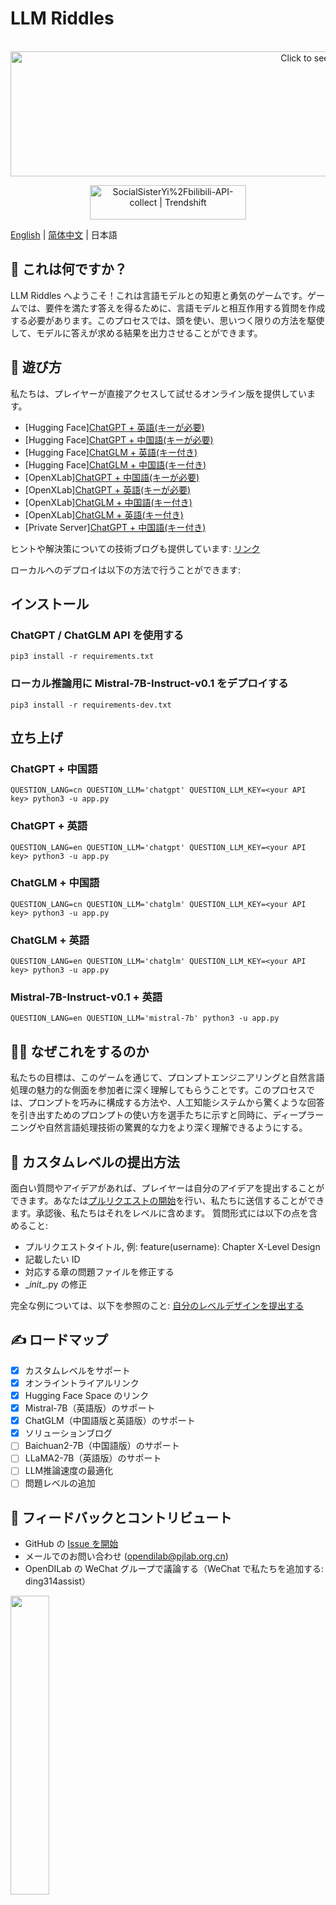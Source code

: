 # LLM Riddles

<div align="center">
	<br>
	<a href="https://github.com/opendilab/LLMRiddles/blob/main/llmriddles/assets/banner.svg">
		<img src="https://github.com/opendilab/LLMRiddles/blob/main/llmriddles/assets/banner.svg" width="1000" height="200" alt="Click to see the source">
	</a>
	<br>
</div>
</p>
<p align="center" class="trendshift">
  <a href="https://trendshift.io/repositories/4774" target="_blank">
    <img src="https://trendshift.io/api/badge/repositories/4774" alt="SocialSisterYi%2Fbilibili-API-collect | Trendshift" style="width: 250px; height: 55px;" width="250" height="55"/>
  </a>
</p>

[English](https://github.com/opendilab/LLMRiddles/blob/main/README.md) | [简体中文](https://github.com/opendilab/LLMRiddles/blob/main/README_zh.md) | 日本語

## :thinking: これは何ですか？
LLM Riddles へようこそ！これは言語モデルとの知恵と勇気のゲームです。ゲームでは、要件を満たす答えを得るために、言語モデルと相互作用する質問を作成する必要があります。このプロセスでは、頭を使い、思いつく限りの方法を駆使して、モデルに答えが求める結果を出力させることができます。

## :space_invader: 遊び方
私たちは、プレイヤーが直接アクセスして試せるオンライン版を提供しています。
- [Hugging Face][ChatGPT + 英語(キーが必要)](https://huggingface.co/spaces/OpenDILabCommunity/LLMRiddlesChatGPTEN)
- [Hugging Face][ChatGPT + 中国語(キーが必要)](https://huggingface.co/spaces/OpenDILabCommunity/LLMRiddlesChatGPTCN)
- [Hugging Face][ChatGLM + 英語(キー付き)](https://huggingface.co/spaces/OpenDILabCommunity/LLMRiddlesChatGLMEN)
- [Hugging Face][ChatGLM + 中国語(キー付き)](https://huggingface.co/spaces/OpenDILabCommunity/LLMRiddlesChatGLMCN)
- [OpenXLab][ChatGPT + 中国語(キーが必要)](https://openxlab.org.cn/apps/detail/OpenDILab/LLMRiddlesChatGPTCN)
- [OpenXLab][ChatGPT + 英語(キーが必要)](https://openxlab.org.cn/apps/detail/OpenDILab/LLMRiddlesChatGPTEN)
- [OpenXLab][ChatGLM + 中国語(キー付き)](https://openxlab.org.cn/apps/detail/OpenDILab/LLMRiddlesChatGLMCN)
- [OpenXLab][ChatGLM + 英語(キー付き)](https://openxlab.org.cn/apps/detail/OpenDILab/LLMRiddlesChatGLMEN)
- [Private Server][ChatGPT + 中国語(キー付き)](http://llmriddles.opendilab.net/)

ヒントや解決策についての技術ブログも提供しています: [リンク](https://zhuanlan.zhihu.com/p/667801731)

ローカルへのデプロイは以下の方法で行うことができます:
## インストール
### ChatGPT / ChatGLM API を使用する
```shell
pip3 install -r requirements.txt
```
### ローカル推論用に Mistral-7B-Instruct-v0.1 をデプロイする
```shell
pip3 install -r requirements-dev.txt
```
## 立ち上げ
### ChatGPT + 中国語
```shell
QUESTION_LANG=cn QUESTION_LLM='chatgpt' QUESTION_LLM_KEY=<your API key> python3 -u app.py
```
### ChatGPT + 英語
```shell
QUESTION_LANG=en QUESTION_LLM='chatgpt' QUESTION_LLM_KEY=<your API key> python3 -u app.py
```
### ChatGLM + 中国語
```shell
QUESTION_LANG=cn QUESTION_LLM='chatglm' QUESTION_LLM_KEY=<your API key> python3 -u app.py
```
### ChatGLM + 英語
```shell
QUESTION_LANG=en QUESTION_LLM='chatglm' QUESTION_LLM_KEY=<your API key> python3 -u app.py
```
### Mistral-7B-Instruct-v0.1 + 英語
```shell
QUESTION_LANG=en QUESTION_LLM='mistral-7b' python3 -u app.py
```
## :technologist: なぜこれをするのか

私たちの目標は、このゲームを通じて、プロンプトエンジニアリングと自然言語処理の魅力的な側面を参加者に深く理解してもらうことです。このプロセスでは、プロンプトを巧みに構成する方法や、人工知能システムから驚くような回答を引き出すためのプロンプトの使い方を選手たちに示すと同時に、ディープラーニングや自然言語処理技術の驚異的な力をより深く理解できるようにする。

## :raising_hand: カスタムレベルの提出方法
面白い質問やアイデアがあれば、プレイヤーは自分のアイデアを提出することができます。あなたは[プルリクエストの開始](https://github.com/opendilab/LLMRiddles/compare)を行い、私たちに送信することができます。承認後、私たちはそれをレベルに含めます。
質問形式には以下の点を含めること:
- プルリクエストタイトル, 例: feature(username): Chapter X-Level Design
- 記載したい ID
- 対応する章の問題ファイルを修正する
- \__init__.py の修正

完全な例については、以下を参照のこと: [自分のレベルデザインを提出する](https://github.com/opendilab/LLMRiddles/pull/6)

## :writing_hand: ロードマップ

- [x] カスタムレベルをサポート
- [x] オンライントライアルリンク
- [x] Hugging Face Space のリンク
- [x] Mistral-7B（英語版）のサポート
- [x] ChatGLM（中国語版と英語版）のサポート
- [x] ソリューションブログ
- [ ] Baichuan2-7B（中国語版）のサポート
- [ ] LLaMA2-7B（英語版）のサポート
- [ ] LLM推論速度の最適化
- [ ] 問題レベルの追加

## :speech_balloon: フィードバックとコントリビュート
- GitHub の [Issue を開始](https://github.com/opendilab/CodeMorpheus/issues/new/choose)
- メールでのお問い合わせ (opendilab@pjlab.org.cn)
- OpenDILab の WeChat グループで議論する（WeChat で私たちを追加する: ding314assist）
<img src=https://github.com/opendilab/LLMRiddles/blob/main/llmriddles/assets/wechat.jpeg width=35% />

## :star2: スペシャルサンクス
- このプロジェクトの開発と拡張にインスピレーションと動機を与えた、オリジナルのアイデアとタイトルを提供してくれた [Haoqiang Fan](https://www.zhihu.com/people/haoqiang-fan) に感謝します。
- ゲームのサポートと支援をしていただいた [Hugging Face](https://huggingface.co) に感謝します。
- ゲームのサポートと支援、特に十分な推論トークンのサポートをしていただいた [ChatGLM](https://chatglm.cn) に感謝します。
- [LLM Riddles のコントリビューター](https://github.com/opendilab/LLMRiddles/graphs/contributors)の実装とサポートに感謝します。

## :label: ライセンス
このリポジトリ内のすべてのコードは [Apache License 2.0](https://www.apache.org/licenses/LICENSE-2.0) の下にあります。

<p align="right">(<a href="#top">トップへ戻る</a>)</p>

